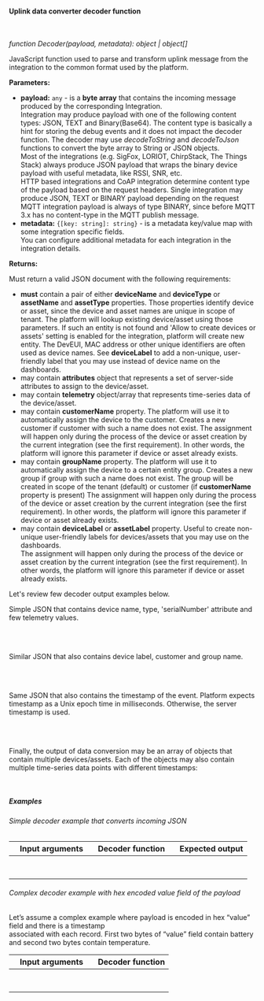 #### Uplink data converter decoder function

<div class="divider"></div>
<br/>

*function Decoder(payload, metadata): object | object[]*

JavaScript function used to parse and transform uplink message from the integration to the common format used by the platform.

**Parameters:**

<ul>
  <li><b>payload:</b> <code>any</code> - is a <b>byte array</b> that contains the incoming message produced by the corresponding Integration.<br>
    Integration may produce payload with one of the following content types: JSON, TEXT and Binary(Base64). 
    The content type is basically a hint for storing the debug events and it does not impact the decoder function. 
    The decoder may use <i>decodeToString</i> and <i>decodeToJson</i> functions to convert the byte array to String or JSON objects.<br/> 
    Most of the integrations (e.g. SigFox, LORIOT, ChirpStack, The Things Stack) always produce JSON payload 
    that wraps the binary device payload with useful metadata, like RSSI, SNR, etc.<br/>
    HTTP based integrations and CoAP integration determine content type of the payload based on the request headers. 
    Single integration may produce JSON, TEXT or BINARY payload depending on the request <br/> 
    MQTT integration payload is always of type BINARY, since before MQTT 3.x has no content-type in the MQTT publish message.
  </li>
  <li><b>metadata:</b> <code>{[key: string]: string}</code> - is a metadata key/value map with some integration specific fields.<br>
     You can configure additional metadata for each integration in the integration details. 
  </li>
</ul>

**Returns:**

Must return a valid JSON document with the following requirements:

 * **must** contain a pair of either **deviceName** and **deviceType** or **assetName** and **assetType** properties.
   Those properties identify device or asset, since the device and asset names are unique in scope of tenant.
   The platform will lookup existing device/asset using those parameters. 
   If such an entity is not found and 'Allow to create devices or assets' setting is enabled for the integration, platform will create new entity.
   The DevEUI, MAC address or other unique identifiers are often used as device names. 
   See **deviceLabel** to add a non-unique, user-friendly label that you may use instead of device name on the dashboards.
 * may contain **attributes** object that represents a set of server-side attributes to assign to the device/asset.
 * may contain **telemetry** object/array that represents time-series data of the device/asset.   
 * may contain **customerName** property. The platform will use it to automatically assign the device to the customer. 
   Creates a new customer if customer with such a name does not exist.
   The assignment will happen only during the process of the device or asset creation by the current integration (see the first requirement).
   In other words, the platform will ignore this parameter if device or asset already exists.
 * may contain **groupName** property. The platform will use it to automatically assign the device to a certain entity group.
   Creates a new group if group with such a name does not exist. 
   The group will be created in scope of the tenant (default) or customer (if **customerName** property is present) 
   The assignment will happen only during the process of the device or asset creation by the current integration (see the first requirement).
   In other words, the platform will ignore this parameter if device or asset already exists.
 * may contain **deviceLabel** or **assetLabel** property. 
   Useful to create non-unique user-friendly labels for devices/assets that you may use on the dashboards.  
   The assignment will happen only during the process of the device or asset creation by the current integration (see the first requirement).
   In other words, the platform will ignore this parameter if device or asset already exists.
   

Let's review few decoder output examples below. 

Simple JSON that contains device name, type, 'serialNumber' attribute and few telemetry values.

<br>

<div style="padding-left: 64px;"
     tb-help-popup="converter/examples/decoder/simple_json_output"
     tb-help-popup-placement="top"
     [tb-help-popup-style]="{maxHeight: '50vh', maxWidth: '50vw'}"
     trigger-style="font-size: 16px;"
     trigger-text="Simple json output">
</div>

<br>

Similar JSON that also contains device label, customer and group name.

<br>

<div style="padding-left: 64px;"
     tb-help-popup="converter/examples/decoder/label_json_output"
     tb-help-popup-placement="top"
     [tb-help-popup-style]="{maxHeight: '50vh', maxWidth: '50vw'}"
     trigger-style="font-size: 16px;"
     trigger-text="Output with device label, customer and group names">
</div>

<br>

Same JSON that also contains the timestamp of the event. 
Platform expects timestamp as a Unix epoch time in milliseconds. 
Otherwise, the server timestamp is used.

<br>

<div style="padding-left: 64px;"
     tb-help-popup="converter/examples/decoder/simple_json_output_with_ts"
     tb-help-popup-placement="top"
     [tb-help-popup-style]="{maxHeight: '50vh', maxWidth: '50vw'}"
     trigger-style="font-size: 16px;"
     trigger-text="Output with custom timestamp">
</div>

<br>

Finally, the output of data conversion may be an array of objects that contain multiple devices/assets. 
Each of the objects may also contain multiple time-series data points with different timestamps:

<br>

<div style="padding-left: 64px;"
     tb-help-popup="converter/examples/decoder/json_array_output"
     tb-help-popup-placement="top"
     [tb-help-popup-style]="{maxHeight: '50vh', maxWidth: '50vw'}"
     trigger-style="font-size: 16px;"
     trigger-text="Example json array output">
</div>

<div class="divider"></div>

##### Examples

###### Simple decoder example that converts incoming JSON

<table style="max-width: 800px;">
<thead>
<tr>
<th style="max-width: 400px; padding-left: 22px;">
<b>Input arguments</b>
</th>
<th style="max-width: 400px; padding-left: 22px;">
<b>Decoder function</b>
</th>
<th style="max-width: 400px; padding-left: 22px;">
<b>Expected output</b>
</th>
</tr>
</thead>
<tbody>
<tr>
<td>
<span tb-help-popup="converter/examples/decoder/example1/payload" tb-help-popup-placement="top" trigger-style="font-size: 16px;" trigger-text="payload"></span><br><br>
</td>
<td>
<span tb-help-popup="converter/examples/decoder/example1/decoder_fn" tb-help-popup-placement="top" trigger-style="font-size: 16px; line-height: 75px;" trigger-text="Decoder function"></span>
</td>
<td>
<span tb-help-popup="converter/examples/decoder/example1/output" tb-help-popup-placement="top" trigger-style="font-size: 16px; line-height: 75px;" trigger-text="Decoder output"></span>
</td>
</tr>
</tbody>
</table>


###### Complex decoder example with hex encoded value field of the payload 

Let’s assume a complex example where payload is encoded in hex “value” field and there is a timestamp<br>
associated with each record. First two bytes of “value” field contain battery and second two bytes contain temperature.

<table style="max-width: 400px;">
<thead>
<tr>
<th style="max-width: 200px; padding-left: 22px;">
<b>Input arguments</b>
</th>
<th style="max-width: 200px; padding-left: 22px;">
<b>Decoder function</b>
</th>
</tr>
</thead>
<tbody>
<tr>
<td>
<span tb-help-popup="converter/examples/decoder/example2/payload" tb-help-popup-placement="top" trigger-style="font-size: 16px;" trigger-text="payload"></span><br><br>
<span tb-help-popup="converter/examples/decoder/example2/metadata" tb-help-popup-placement="top" trigger-style="font-size: 16px;" trigger-text="metadata" [tb-help-popup-style]="{maxWidth: '600px'}"></span>
</td>
<td>
<span tb-help-popup="converter/examples/decoder/example2/decoder_fn" tb-help-popup-placement="top" trigger-style="font-size: 16px; line-height: 75px;" trigger-text="Decoder function"></span>
</td>
</tr>
</tbody>
</table>

<br>
<br>
